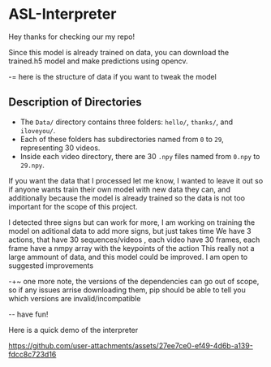 # ASL-Interpreter

Hey thanks for checking our my repo!

Since this model is already trained on data, you can download the trained.h5 model and make predictions using opencv. 

-=  here is the structure of data if you want to tweak the model

## Description of Directories

- The `Data/` directory contains three folders: `hello/`, `thanks/`, and `iloveyou/`.
- Each of these folders has subdirectories named from `0` to `29`, representing 30 videos.
- Inside each video directory, there are 30 `.npy` files named from `0.npy` to `29.npy`.

If you want the data that I processed let me know, I wanted to leave it out so if anyone wants train their own model with new data they can, and additionally because the model is already trained so the data is not too important for the scope of this project.


I detected three signs but can work for more, I am working on training the model on aditional data to add more signs, but just takes time
We have 3 actions, that have 30 sequences/videos , each video have 30 frames, each frame have a nmpy array with the keypoints of the action
This really not a large ammount of data, and this model could be improved. I am open to suggested improvements

-+~ one more note, the versions of the dependencies can go out of scope, so if any issues arrise downloading them, pip should be able to tell you which versions are invalid/incompatible

-- have fun!

Here is a quick demo of the interpreter





https://github.com/user-attachments/assets/27ee7ce0-ef49-4d6b-a139-fdcc8c723d16








